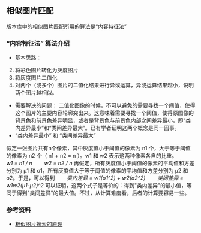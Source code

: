 ## 相似图片匹配

 版本库中的相似图片匹配所用的算法是“内容特征法”

### “内容特征法” 算法介绍
 * 基本思路：
  2. 将彩色图片转化为灰度图片
  2. 将灰度图片二值化
  2. 对两个（或多个）图片的二值化结果进行异或运算，异或运算结果越小，说明两个图片越相似。
 * 需要解决的问题：
  二值化图像的时候，不可以避免的需要寻找一个阈值，使得这个图片的主要内容轮廓突出来。这意味着需要寻找一个阈值，使得原图像的背景色和前景色差异明显，或者是背景色与前景色内部之间差异最小，即“类内差异最小”和“类间差异最大”。已有学者证明这两个概念是同一回事。
 * “类内差异最小” 和 “类间差异最大” 

假定一张图片共有n个像素，其中灰度值小于阈值的像素为 n1 个，大于等于阈值的像素为 n2 个（ n1 + n2 = n ）。w1 和 w2 表示这两种像素各自的比重。
　　*w1 = n1 / n*
　　*w2 = n2 / n*
再假定，所有灰度值小于阈值的像素的平均值和方差分别为 μ1 和 σ1，所有灰度值大于等于阈值的像素的平均值和方差分别为 μ2 和 σ2。于是，可以得到
　　*类内差异 = w1(σ1^2) + w2(σ2^2)*
　　*类间差异 = w1w2(μ1-μ2)^2*
可以证明，这两个式子是等价的：得到"类内差异"的最小值，等同于得到"类间差异"的最大值。不过，从计算难度看，后者的计算要容易一些。

### 参考资料
 * [相似图片搜索的原理](http://www.ruanyifeng.com/blog/2013/03/similar_image_search_part_ii.html)
